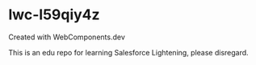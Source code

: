 # lwc-l59qiy4z
Created with WebComponents.dev

This is an edu repo for learning Salesforce Lightening, please disregard.
